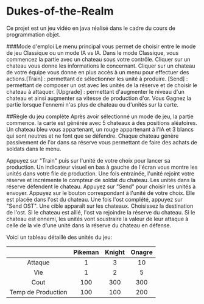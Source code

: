 # Dukes-of-the-Realm
Ce projet est un jeu vidéo en java réalisé dans le cadre du cours de programmation objet.


###Mode d'emploi
Le menu principal vous permet de choisir entre le mode de jeu Classique ou un
mode IA vs IA. Dans le mode Classique, vous commencez la partie avec un chateau
sous votre contrôle. Cliquer sur un chateau vous donne les informations le concernant.
Cliquer sur un chateau de votre équipe vous donne en plus accès à un menu pour effectuer
des actions.[Train] : permettant de sélectionner les unité à produire.
[Send] : permettant de composer un ost avec les unités de la réserve et de choisir
le chateau à attaquer. [Upgrade] : permettant d'augmenter le niveau d'un chateau et ainsi
augmenter sa vitesse de production d'or.
Vous Gagnez la partie lorsque l'ennemi n'as plus de chateau ou d'unités sur la carte.

##Règle du jeu complète
Après avoir sélectionné un mode de jeu, la partie commence. la carte est générée avec 5
chateaux à des positions aléatoires. Un chateau bleu vous appartenant, un rouge appartenant
à l'IA et 3 blancs qui sont neutres et ne font que se défendre. Chaque chateau génère passivement de l'or dans sa réserve vous permettant de faire des achats de soldats dans le menu.

Appuyez sur "Train" puis sur l'unité de votre choix pour lancer sa production.
Un indicateur visuel en bas à gauche de l'écran vous montre les unités dans votre
file de production. Une fois entrainée, l'unité rejoint votre réserve et incrémente
le compteur de soldat du chateau. Les unités dans la réserve défendent le chateau. Appuyez
sur "Send" pour choisir les unités à envoyer. Appuyez sur le bouton correspondant à
l'unité de votre choix. Elle est placée dans l'ost du chateau. Une fois l'ost complété,
appuyez sur "Send OST". Une cible apparaît sur les chateaux. Choisissez la destination
de l'ost. Si le chateau est allié, l'ost va rejoindre la réserve du chateau. Si le
chateau est ennemi, les unités vont soustraire la valeur de leur attaque à celle de la
vie d'une unité dans la réserve du chateau en défense.

Voici un tableau détaillé des unités du jeu:

|                   | Pikeman       | Knight | Onagre  |
| :-----------:     |:-------------:| :-----:| :------:|
| Attaque           | 1             | 3      | 10      |
| Vie               | 1             | 2      | 5       |
| Cout              | 100           | 300    | 300     |
| Temp de Production| 100           | 100    | 200     |
